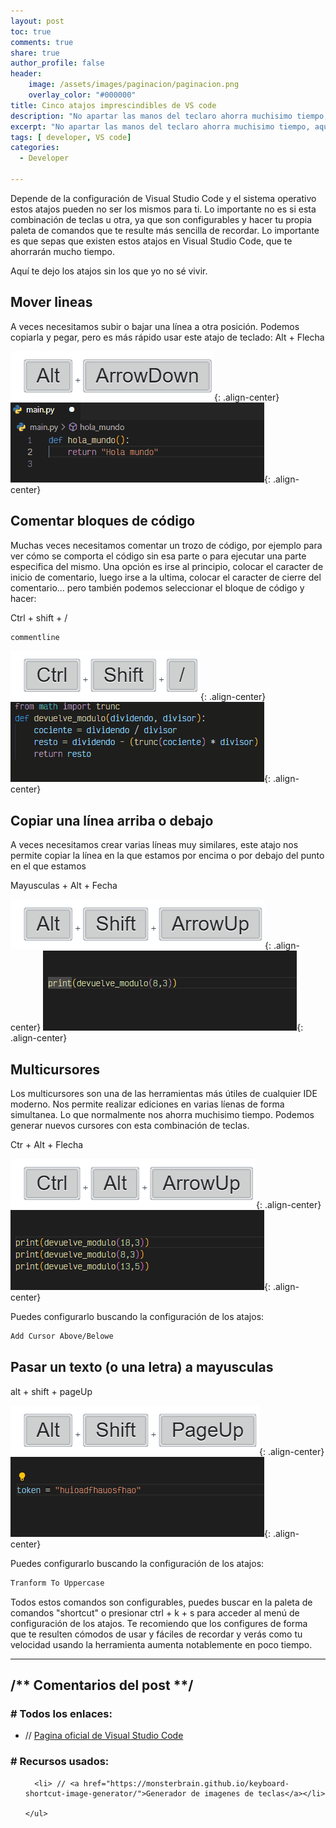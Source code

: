 ```yaml
---
layout: post
toc: true
comments: true
share: true
author_profile: false
header:
    image: /assets/images/paginacion/paginacion.png
    overlay_color: "#000000"
title: Cinco atajos imprescindibles de VS code
description: "No apartar las manos del teclaro ahorra muchisimo tiempo, aquí te dejo los atajos de Visual Studio Code sin los que yo ya no sé vivir."
excerpt: "No apartar las manos del teclaro ahorra muchisimo tiempo, aquí tedejo los atajos de Visual Studio Code sin los que yo ya  no sé vivir."
tags: [ developer, VS code]
categories: 
  - Developer

---   
```



Depende de la configuración de Visual Studio Code y el sistema operativo estos atajos pueden no ser los mismos para ti. Lo importante no es si esta combinación de teclas u otra, ya que son configurables y hacer tu propia paleta de comandos que te resulte más sencilla de recordar. Lo importante es que sepas que existen estos atajos en Visual Studio Code, que te ahorrarán mucho tiempo.

Aquí te dejo los atajos sin los que yo no sé vivir.

## Mover lineas

A veces necesitamos subir o bajar una línea a otra posición. Podemos copiarla y pegar, pero es más rápido usar este atajo de teclado:
Alt + Flecha

![alt + flecha](/assets/images/mis-atajos-vscode/kbs_alt_arrowdown.png){: .align-center}
![Mover linea](/assets/images/mis-atajos-vscode/mover_lineas.gif){: .align-center}

## Comentar bloques de código

Muchas veces necesitamos comentar un trozo de código, por ejemplo para ver cómo se comporta el código sin esa parte o para ejecutar una parte especifica del mismo. Una opción es irse al principio, colocar el caracter de inicio de comentario, luego irse a la ultima, colocar el caracter de cierre del comentario... pero también podemos seleccionar el bloque de código y hacer:

Ctrl + shift + /

```bash
commentline
```

![Ctrl + shift + /](/assets/images/mis-atajos-vscode/kbs_ctrl_shift__.png){: .align-center}
![Comentar bloque](/assets/images/mis-atajos-vscode/comentar_bloque.gif){: .align-center}

## Copiar una línea arriba o debajo

A veces necesitamos crear varias líneas muy similares, este atajo nos permite copiar la línea en la que estamos por encima o por debajo del punto en el que estamos

Mayusculas + Alt + Fecha

![Mayusculas + Alt + Fecha](/assets/images/mis-atajos-vscode/kbs_alt_shift_arrowup.png){: .align-center}
![Clonar lineas](/assets/images/mis-atajos-vscode/clonar_linea.gif){: .align-center}

## Multicursores

Los multicursores son una de las herramientas más útiles de cualquier IDE moderno. Nos permite realizar ediciones en varias líenas de forma simultanea. Lo que normalmente nos ahorra muchisimo tiempo. Podemos generar nuevos cursores con esta combinación de teclas.

Ctr + Alt + Flecha

![Ctr + Alt + Flecha](/assets/images/mis-atajos-vscode/kbs_ctrl_alt_arrowup.png){: .align-center}
![Multicursor](/assets/images/mis-atajos-vscode/multi_cursor.gif){: .align-center}

Puedes configurarlo buscando la configuración de los atajos:

```bash
Add Cursor Above/Belowe
```

## Pasar un texto (o una letra) a mayusculas

alt + shift + pageUp

![alt + shift + pageUp](/assets/images/mis-atajos-vscode/kbs_alt_shift_pageup.png){: .align-center}
![alt + shift + pageUp](/assets/images/mis-atajos-vscode/uppercase.gif){: .align-center}

Puedes configurarlo buscando la configuración de los atajos:

```bash
Tranform To Uppercase
```

Todos estos comandos son configurables, puedes buscar en la paleta de comandos "shortcut" o presionar ctrl + k + s para acceder al menú de configuración de los atajos. Te recomiendo que los configures de forma que te resulten cómodos de usar y fáciles de recordar y verás como tu velocidad usando la herramienta aumenta notablemente en poco tiempo.

---

<div class="aditional-info">

  <h2>/** Comentarios del post **/</h2>

  <h3> # Todos los enlaces:</h3>
  <ul>
    <li> // <a href="https://code.visualstudio.com/">Pagina oficial de Visual Studio Code</a></li>
  </ul>


  <h3> # Recursos usados:</h3> 
    <ul>

      <li> // <a href="https://monsterbrain.github.io/keyboard-shortcut-image-generator/">Generador de imagenes de teclas</a></li>
      
    </ul>
</div>
